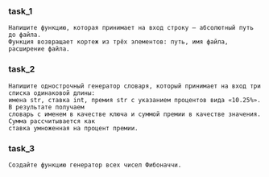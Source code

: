 
### task_1
    Напишите функцию, которая принимает на вход строку — абсолютный путь до файла.
    Функция возвращает кортеж из трёх элементов: путь, имя файла, расширение файла.

### task_2
    Напишите однострочный генератор словаря, который принимает на вход три списка одинаковой длины:
    имена str, ставка int, премия str с указанием процентов вида «10.25%». В результате получаем
    словарь с именем в качестве ключа и суммой премии в качестве значения. Сумма рассчитывается как
    ставка умноженная на процент премии.

### task_3
    Cоздайте функцию генератор всех чисел Фибоначчи.



